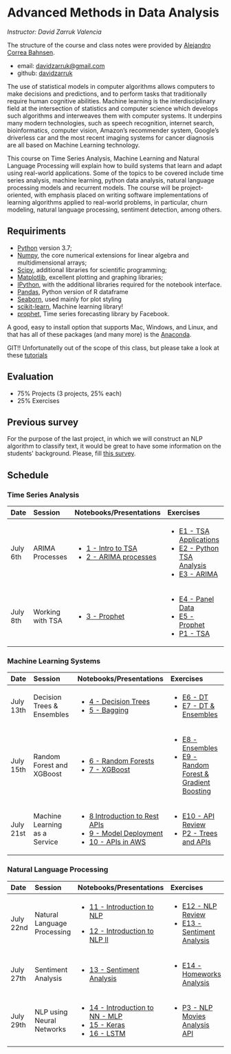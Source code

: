 # Advanced Methods in Data Analysis

*Instructor: David Zarruk Valencia*

The structure of the course and class notes were provided by [Alejandro Correa Bahnsen](https://github.com/albahnsen/AdvancedMethodsDataAnalysisClass).

- email: <davidzarruk@gmail.com>
- github: [davidzarruk](http://github.com/davidzarruk)


The use of statistical models in computer algorithms allows computers to make decisions and predictions, and to perform tasks that traditionally require human cognitive abilities. Machine learning is the interdisciplinary field at the intersection of statistics and computer science which develops such algorithms and interweaves them with computer systems. It underpins many modern technologies, such as speech recognition, internet search, bioinformatics, computer vision, Amazon’s recommender system, Google’s driverless car and the most recent imaging systems for cancer diagnosis are all based on Machine Learning technology.

This course on Time Series Analysis, Machine Learning and Natural Language Processing  will explain how to build systems that learn and adapt using real-world applications. Some of the topics to be covered include time series analysis, machine learning, python data analysis, natural language processing models and recurrent models. The course will be project-oriented, with emphasis placed on writing software implementations of learning algorithms applied to real-world problems, in particular, churn modeling, natural language processing, sentiment detection, among others.


## Requiriments 
* [Python](http://www.python.org) version 3.7;
* [Numpy](http://www.numpy.org), the core numerical extensions for linear algebra and multidimensional arrays;
* [Scipy](http://www.scipy.org), additional libraries for scientific programming;
* [Matplotlib](http://matplotlib.sf.net), excellent plotting and graphing libraries;
* [IPython](http://ipython.org), with the additional libraries required for the notebook interface.
* [Pandas](http://pandas.pydata.org/), Python version of R dataframe
* [Seaborn](stanford.edu/~mwaskom/software/seaborn/), used mainly for plot styling
* [scikit-learn](http://scikit-learn.org), Machine learning library!
* [prophet](https://facebook.github.io/prophet/), Time series forecasting library by Facebook.

A good, easy to install option that supports Mac, Windows, and Linux, and that has all of these packages (and many more) is the [Anaconda](https://www.continuum.io/).

GIT!! Unfortunatelly out of the scope of this class, but please take a look at these [tutorials](https://help.github.com/articles/good-resources-for-learning-git-and-github/)

## Evaluation

* 75% Projects (3 projects, 25% each)
* 25% Exercises

## Previous survey
For the purpose of the last project, in which we will construct an NLP algorithm to classify text, it would be great to have some information on the students' background. Please, fill [this survey](https://forms.gle/UGfdXjGyPTVbcaS38).

## Schedule

### Time Series Analysis
| Date | Session         | Notebooks/Presentations          | Exercises |
| :----| :----| :------------- | :------------- | 
| July 6th | ARIMA Processes | <ul><li>[1 - Intro to TSA](https://nbviewer.jupyter.org/github/davidzarruk/AdvancedMethodsDataAnalysisClass/blob/main/notebooks/01-IntroTSA.ipynb) </li> <li>[2 - ARIMA processes](https://nbviewer.jupyter.org/github/davidzarruk/AdvancedMethodsDataAnalysisClass/blob/main/notebooks/02-ARIMA.ipynb) </li></ul> | <ul><li>[E1 - TSA Applications](https://github.com/davidzarruk/AdvancedMethodsDataAnalysisClass/blob/main/Exercises/E1%20-%20Examples%20TSA.md) </li><li>[E2 - Python TSA Analysis](https://github.com/davidzarruk/AdvancedMethodsDataAnalysisClass/blob/main/Exercises/E02-TSA.ipynb) </li> <li>[E3 - ARIMA](https://github.com/davidzarruk/AdvancedMethodsDataAnalysisClass/blob/main/Exercises/E03-ARIMA.ipynb) </li> </ul> | 
| July 8th | Working with TSA | <ul><li>[3 - Prophet](https://nbviewer.jupyter.org/github/davidzarruk/AdvancedMethodsDataAnalysisClass/blob/main/notebooks/03-TSA-prophet.ipynb) </li> </ul> |   <ul><li>[E4 - Panel Data](https://github.com/davidzarruk/AdvancedMethodsDataAnalysisClass/blob/main/Exercises/E04%20-%20Panel%20Data.md) </li> <li>[E5 - Prophet](https://github.com/davidzarruk/AdvancedMethodsDataAnalysisClass/blob/main/Exercises/E05-prophet.ipynb) </li> <li>[P1 - TSA](https://github.com/davidzarruk/AdvancedMethodsDataAnalysisClass/blob/main/Exercises/P1-TSL.md) </li> </ul>| 

### Machine Learning Systems
| Date | Session         | Notebooks/Presentations          | Exercises |
| :----| :----| :------------- | :------------- | 
| July 13th | Decision Trees & Ensembles | <ul><li>[4 - Decision Trees](https://github.com/davidzarruk/AdvancedMethodsDataAnalysisClass/blob/main/notebooks/04-DecisionTrees.ipynb) </li> <li>[5 - Bagging](https://github.com/davidzarruk/AdvancedMethodsDataAnalysisClass/blob/main/notebooks/05-Ensembles_Bagging.ipynb) </li></ul>| <ul><li>[E6 - DT](https://github.com/davidzarruk/AdvancedMethodsDataAnalysisClass/blob/main/Exercises/E06%20-%20Decision%20Trees%20Overview.md) </li> <li>[E7 - DT & Ensembles](https://github.com/davidzarruk/AdvancedMethodsDataAnalysisClass/blob/main/Exercises/E7-DecisionTrees_Bagging.ipynb) </li></ul> | 
| July 15th | Random Forest and XGBoost | <ul><li>[6 - Random Forests](https://github.com/davidzarruk/AdvancedMethodsDataAnalysisClass/blob/main/notebooks/06-Ensembles_RandomForest.ipynb) </li> <li>[7 - XGBoost](https://github.com/davidzarruk/AdvancedMethodsDataAnalysisClass/blob/main/notebooks/07-Ensembles_Boosting.ipynb) </li></ul>| <ul><li>[E8 - Ensembles](https://github.com/davidzarruk/AdvancedMethodsDataAnalysisClass/blob/main/Exercises/E8-RandomForests_Boosting.ipynb) </li> <li>[E9 - Random Forest & Gradient Boosting](https://github.com/davidzarruk/AdvancedMethodsDataAnalysisClass/blob/main/Exercises/E8-RandomForests_Boosting.ipynb) </li></ul> | 
| July 21st | Machine Learning as a Service  |  <ul><li>[8 Introduction to Rest APIs](https://github.com/davidzarruk/AdvancedMethodsDataAnalysisClass/blob/main/notebooks/08-IntroductionToAPIs.ipynb) </li> <li>[9 - Model Deployment](https://github.com/davidzarruk/AdvancedMethodsDataAnalysisClass/blob/main/notebooks/09-Model_Deployment.ipynb) </li> <li>[10 - APIs in AWS](https://github.com/davidzarruk/AdvancedMethodsDataAnalysisClass/blob/main/notebooks/10-CreatingAPIinAWS.ipynb) </li></ul> | <ul><li>[E10 - API Review](https://github.com/davidzarruk/AdvancedMethodsDataAnalysisClass/blob/main/Exercises/E10%20-%20microservices.md) </li> <li>[P2 - Trees and APIs](https://github.com/davidzarruk/AdvancedMethodsDataAnalysisClass/blob/main/Exercises/P2-UsedVehiclePricePrediction.ipynb) </li></ul> | 

 ### Natural Language Processing
| Date | Session         | Notebooks/Presentations          | Exercises |
| :----| :----| :------------- | :------------- | 
| July 22nd | Natural Language Processing  |  <ul><li>[11 - Introduction to NLP](https://nbviewer.jupyter.org/github/albahnsen/AdvancedMethodsDataAnalysisClass/blob/master/notebooks/11-IntroNLP.pdf) </li></ul> <ul><li>[12 - Introduction to NLP II ](https://nbviewer.jupyter.org/github/albahnsen/AdvancedMethodsDataAnalysisClass/blob/master/notebooks/12-NaturalLanguageProcessing.ipynb) </li></ul> | <ul><li>[E12 - NLP Review]() </li><li>[E13 - Sentiment Analysis]() </li> </ul> | 
| July 27th |  Sentiment Analysis | <ul><li>[13 - Sentiment Analysis](https://nbviewer.jupyter.org/github/albahnsen/AdvancedMethodsDataAnalysisClass/blob/master/notebooks/13-TextSimilarity.ipynb) </li></ul> | <ul><li>[E14 - Homeworks Analysis]() </li>  </ul> |
| July 29th |  NLP using Neural Networks | <ul><li>[14 - Introduction to NN - MLP](https://nbviewer.jupyter.org/github/albahnsen/AdvancedMethodsDataAnalysisClass/blob/master/notebooks/14-IntroductionDeepLearningMLP.ipynb) </li><li>[15 - Keras](https://nbviewer.jupyter.org/github/albahnsen/AdvancedMethodsDataAnalysisClass/blob/master/notebooks/15-DeepLearning_keras.ipynb) </li><li> [16 - LSTM](https://nbviewer.jupyter.org/github/albahnsen/AdvancedMethodsDataAnalysisClass/blob/master/notebooks/16-RecurrentNeuralNetworks_LSTM.ipynb) </li></ul> | <ul> <li>[P3 - NLP Movies Analysis API]() </li> </ul> |





